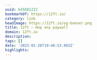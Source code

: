 ```yaml
---
uuid: 645601222
bookmarkOf: https://12ft.io/
category: link
headImage: https://12ft.io/og-banner.png
title: 12ft – Hop any paywall
domain: 12ft.io
description:
tags: []
date: '2023-01-26T19:46:53.065Z'
highlights:
---
```




